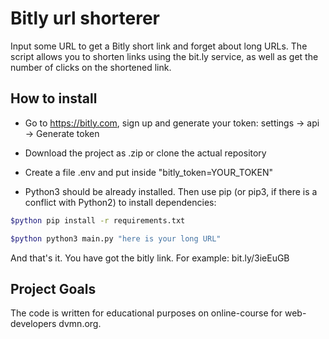 # Bitly url shorterer

Input some URL to get a Bitly short link and forget about long URLs. 
The script allows you to shorten links using the bit.ly service, as well as get the number of clicks on the shortened link.

## How to install

- Go to https://bitly.com, sign up and generate your token: settings -> api -> Generate token

- Download the project as .zip or clone the actual repository 

- Create a file .env and put inside "bitly_token=YOUR_TOKEN"

- Python3 should be already installed. Then use pip (or pip3, if there is a conflict with Python2) to install dependencies:

```bash
$python pip install -r requirements.txt
```

```bash
$python python3 main.py "here is your long URL"
```

And that's it. You have got the bitly link. For example: bit.ly/3ieEuGB

## Project Goals

The code is written for educational purposes on online-course for web-developers dvmn.org.